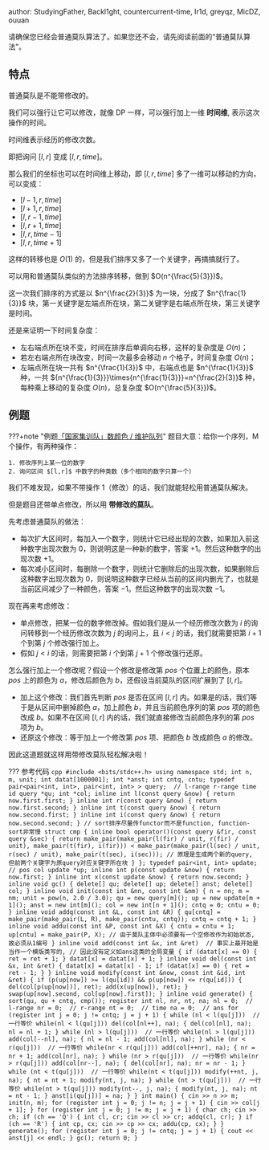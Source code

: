 author: StudyingFather, Backl1ght, countercurrent-time, Ir1d, greyqz, MicDZ, ouuan

请确保您已经会普通莫队算法了。如果您还不会，请先阅读前面的“普通莫队算法”。

## 特点

普通莫队是不能带修改的。

我们可以强行让它可以修改，就像 DP 一样，可以强行加上一维 **时间维**, 表示这次操作的时间。

时间维表示经历的修改次数。

即把询问 $[l,r]$ 变成 $[l,r,time]$。

那么我们的坐标也可以在时间维上移动，即 $[l,r,time]$ 多了一维可以移动的方向，可以变成：

- $[l-1,r,time]$
- $[l+1,r,time]$
- $[l,r-1,time]$
- $[l,r+1,time]$
- $[l,r,time-1]$
- $[l,r,time+1]$

这样的转移也是 $O(1)$ 的，但是我们排序又多了一个关键字，再搞搞就行了。

可以用和普通莫队类似的方法排序转移，做到 $O(n^{\frac{5}{3}})$。

这一次我们排序的方式是以 $n^{\frac{2}{3}}$ 为一块，分成了 $n^{\frac{1}{3}}$ 块，第一关键字是左端点所在块，第二关键字是右端点所在块，第三关键字是时间。

还是来证明一下时间复杂度：

- 左右端点所在块不变，时间在排序后单调向右移，这样的复杂度是 $O(n)$；
- 若左右端点所在块改变，时间一次最多会移动 $n$ 个格子，时间复杂度 $O(n)$；
- 左端点所在块一共有 $n^{\frac{1}{3}}$ 中，右端点也是 $n^{\frac{1}{3}}$ 种，一共 ${n^{\frac{1}{3}}}\times{n^{\frac{1}{3}}}=n^{\frac{2}{3}}$ 种，每种乘上移动的复杂度 $O(n)$，总复杂度 $O(n^{\frac{5}{3}})$。

## 例题

???+note "例题[「国家集训队」数颜色 / 维护队列](https://www.luogu.com.cn/problem/P1903)"
    题目大意：给你一个序列，M 个操作，有两种操作：
    
    1. 修改序列上某一位的数字
    2. 询问区间 $[l,r]$ 中数字的种类数（多个相同的数字只算一个）

我们不难发现，如果不带操作 1（修改）的话，我们就能轻松用普通莫队解决。

但是题目还带单点修改，所以用 **带修改的莫队**。

先考虑普通莫队的做法：

- 每次扩大区间时，每加入一个数字，则统计它已经出现的次数，如果加入前这种数字出现次数为 $0$，则说明这是一种新的数字，答案 $+1$。然后这种数字的出现次数 $+1$。
- 每次减小区间时，每删除一个数字，则统计它删除后的出现次数，如果删除后这种数字出现次数为 $0$，则说明这种数字已经从当前的区间内删光了，也就是当前区间减少了一种颜色，答案 $-1$。然后这种数字的出现次数 $-1$。

现在再来考虑修改：

- 单点修改，把某一位的数字修改掉。假如我们是从一个经历修改次数为 $i$ 的询问转移到一个经历修改次数为 $j$ 的询问上，且 $i<j$ 的话，我们就需要把第 $i+1$ 个到第 $j$ 个修改强行加上。
- 假如 $j<i$ 的话，则需要把第 $i$ 个到第 $j+1$ 个修改强行还原。

怎么强行加上一个修改呢？假设一个修改是修改第 $pos$ 个位置上的颜色，原本 $pos$ 上的颜色为 $a$，修改后颜色为 $b$，还假设当前莫队的区间扩展到了 $[l,r]$。

- 加上这个修改：我们首先判断 $pos$ 是否在区间 $[l,r]$ 内。如果是的话，我们等于是从区间中删掉颜色 $a$，加上颜色 $b$，并且当前颜色序列的第 $pos$ 项的颜色改成 $b$。如果不在区间 $[l,r]$ 内的话，我们就直接修改当前颜色序列的第 $pos$ 项为 $b$。
- 还原这个修改：等于加上一个修改第 $pos$ 项、把颜色 $b$ 改成颜色 $a$ 的修改。

因此这道题就这样用带修改莫队轻松解决啦！

??? 参考代码
    ```cpp
    #include <bits/stdc++.h>
    using namespace std;
    int n, m, unit;
    int datat[1000001];
    int *anst;
    int cntq, cntu;
    typedef pair<pair<int, int>, pair<int, int> > query;  // l-range r-range time id
    query *qu;
    int *col;
    inline int l(const query &now) { return now.first.first; }
    inline int r(const query &now) { return now.first.second; }
    inline int t(const query &now) { return now.second.first; }
    inline int i(const query &now) { return now.second.second; }
    // sort排序尽量传functor而不是function, function-sort非常慢
    struct cmp {
      inline bool operator()(const query &fir, const query &sec) {
        return make_pair(make_pair(l(fir) / unit, r(fir) / unit),
                         make_pair(t(fir), i(fir))) <
               make_pair(make_pair(l(sec) / unit, r(sec) / unit),
                         make_pair(t(sec), i(sec)));
        // 原理是生成两个新的query, 但前两个关键字为原query对应关键字所在块
      }
    };
    typedef pair<int, int> update;  // pos col
    update *up;
    inline int p(const update &now) { return now.first; }
    inline int x(const update &now) { return now.second; }
    inline void gc() {
      delete[] qu;
      delete[] up;
      delete[] anst;
      delete[] col;
    }
    inline void init(const int &nn, const int &nm) {
      n = nn;
      m = nm;
      unit = pow(n, 2.0 / 3.0);
      qu = new query[m]();
      up = new update[m + 1]();
      anst = new int[m]();
      col = new int[n + 1]();
      cntq = 0;
      cntu = 0;
    }
    inline void addq(const int &L, const int &R) {
      qu[cntq] = make_pair(make_pair(L, R), make_pair(cntu, cntq));
      cntq = cntq + 1;
    }
    inline void addu(const int &P, const int &X) {
      cntu = cntu + 1;
      up[cntu] = make_pair(P, X);
      // 由于莫队主体中必须要有一个空修改作为初始状态, 故必须从1编号
    }
    inline void add(const int &x, int &ret)  // 事实上最开始是当作一个模版类写的,
                                             // 因此没有定义如ans这类的全局变量
    {
      if (datat[x] == 0) {
        ret = ret + 1;
      }
      datat[x] = datat[x] + 1;
    }
    inline void del(const int &x, int &ret) {
      datat[x] = datat[x] - 1;
      if (datat[x] == 0) {
        ret = ret - 1;
      }
    }
    inline void modify(const int &now, const int &id, int &ret) {
      if (p(up[now]) >= l(qu[id]) && p(up[now]) <= r(qu[id])) {
        del(col[p(up[now])], ret);
        add(x(up[now]), ret);
      }
      swap(up[now].second, col[up[now].first]);
    }
    inline void generate() {
      sort(qu, qu + cntq, cmp());
      register int nl, nr, nt, na;
      nl = 0;  // l-range
      nr = 0;  // r-range
      nt = 0;  // time
      na = 0;  // ans
      for (register int j = 0; j != cntq; j = j + 1) {
        while (nl < l(qu[j]))  // 一行等价 while(nl < l(qu[j])) del(col[nl++], na);
        {
          del(col[nl], na);
          nl = nl + 1;
        }
        while (nl > l(qu[j]))  // 一行等价 while(nl > l(qu[j])) add(col[--nl], na);
        {
          nl = nl - 1;
          add(col[nl], na);
        }
        while (nr < r(qu[j]))  // 一行等价 while(nr < r(qu[j])) add(col[++nr], na);
        {
          nr = nr + 1;
          add(col[nr], na);
        }
        while (nr > r(qu[j]))  // 一行等价 while(nr > r(qu[j])) add(col[nr--], na);
        {
          del(col[nr], na);
          nr = nr - 1;
        }
        while (nt < t(qu[j]))  // 一行等价 while(nt < t(qu[j])) modify(++nt, j, na);
        {
          nt = nt + 1;
          modify(nt, j, na);
        }
        while (nt > t(qu[j]))  // 一行等价 while(nt > t(qu[j])) modify(nt--, j, na);
        {
          modify(nt, j, na);
          nt = nt - 1;
        }
        anst[i(qu[j])] = na;
      }
    }
    int main() {
      cin >> n >> m;
      init(n, m);
      for (register int j = 0; j != n; j = j + 1) {
        cin >> col[j + 1];
      }
      for (register int j = 0; j != m; j = j + 1) {
        char ch;
        cin >> ch;
        if (ch == 'Q') {
          int cl, cr;
          cin >> cl >> cr;
          addq(cl, cr);
        }
        if (ch == 'R') {
          int cp, cx;
          cin >> cp >> cx;
          addu(cp, cx);
        }
      }
      generate();
      for (register int j = 0; j != cntq; j = j + 1) {
        cout << anst[j] << endl;
      }
      gc();
      return 0;
    }
    ```
